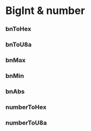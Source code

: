 # BigInt & number

### bnToHex

### bnToU8a

### bnMax

### bnMin

### bnAbs

### numberToHex

### numberToU8a
